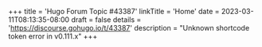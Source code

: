 +++
title = 'Hugo Forum Topic #43387'
linkTitle = 'Home'
date = 2023-03-11T08:13:35-08:00
draft = false
details = 'https://discourse.gohugo.io/t/43387'
description = "Unknown shortcode token error in v0.111.x"
+++
